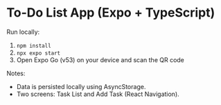 # To-Do List App (Expo + TypeScript)

Run locally:
1. `npm install`
2. `npx expo start`
3. Open Expo Go (v53) on your device and scan the QR code

Notes:
- Data is persisted locally using AsyncStorage.
- Two screens: Task List and Add Task (React Navigation).

